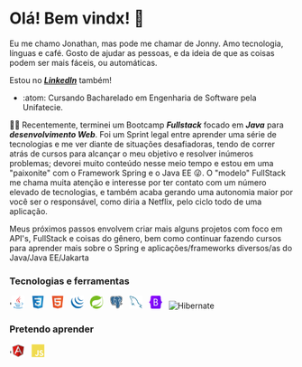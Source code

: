 
#  Olá! Bem vindx! :wave:

Eu me chamo Jonathan, mas pode me chamar de Jonny. Amo tecnologia, línguas e café. Gosto de ajudar as pessoas, e da ideia de que as coisas podem ser mais fáceis, ou automáticas.

Estou no [***LinkedIn***](https://www.linkedin.com/in/jonathanhflores/) também!

- :atom:  Cursando Bacharelado em Engenharia de Software pela Unifatecie.

👨‍🔬 Recentemente, terminei um Bootcamp ***Fullstack*** focado em ***Java*** para ***desenvolvimento Web***. Foi um Sprint legal entre aprender uma série de tecnologias e me ver diante de situações desafiadoras, tendo de correr atrás de cursos para alcançar o meu objetivo e resolver inúmeros problemas; devorei muito conteúdo nesse meio tempo e estou em uma "paixonite" com o Framework Spring e o Java EE 😜. O "modelo" FullStack me chama muita atenção e interesse por ter contato com um número elevado de tecnologias, e também acaba gerando uma autonomia maior por você ser o responsável, como diria a Netflix, pelo ciclo todo de uma aplicação.

Meus próximos passos envolvem criar mais alguns projetos com foco em API's, FullStack e coisas do gênero, bem como continuar fazendo cursos para aprender mais sobre o Spring e aplicações/frameworks diversos/as do Java/Java EE/Jakarta


### Tecnologias e ferramentas ###
'<img src="https://raw.githubusercontent.com/devicons/devicon/2ae2a900d2f041da66e950e4d48052658d850630/icons/java/java-original.svg" height="23" alt="Java" title="Java" />
&nbsp;
<img src="https://raw.githubusercontent.com/devicons/devicon/2ae2a900d2f041da66e950e4d48052658d850630/icons/css3/css3-original.svg" height="23" alt="CSS3" title="CSS3" />
&nbsp;
<img src="https://raw.githubusercontent.com/devicons/devicon/2ae2a900d2f041da66e950e4d48052658d850630/icons/html5/html5-original.svg" height="23" alt="HTML5" title="HTML5" />
&nbsp;
<img src="https://raw.githubusercontent.com/devicons/devicon/2ae2a900d2f041da66e950e4d48052658d850630/icons/jquery/jquery-original.svg" height="23" alt="JQuery" title="JQuery" />
&nbsp;
<img src="https://raw.githubusercontent.com/devicons/devicon/2ae2a900d2f041da66e950e4d48052658d850630/icons/spring/spring-original.svg" height="23" alt="Spring" title="Spring" />
&nbsp;
<img src="https://raw.githubusercontent.com/devicons/devicon/2ae2a900d2f041da66e950e4d48052658d850630/icons/postgresql/postgresql-original.svg" height="23" alt="PostgreSQL" title="PostgreSQL" />
&nbsp;
<img src="https://raw.githubusercontent.com/devicons/devicon/2ae2a900d2f041da66e950e4d48052658d850630/icons/mysql/mysql-original.svg" height="23" alt="MySQL" title="MySQL" />
&nbsp;
<img src="https://raw.githubusercontent.com/devicons/devicon/2ae2a900d2f041da66e950e4d48052658d850630/icons/bootstrap/bootstrap-original.svg" height="23" alt="Bootstrap" title="Bootstrap" />
&nbsp;
<img src="https://design.jboss.org/hibernate/logo/final/hibernate_logo_whitebkg_stacked_256px.gif" height="23" alt="Hibernate" title="Hibernate" />


### Pretendo aprender

'<img src="https://raw.githubusercontent.com/devicons/devicon/2ae2a900d2f041da66e950e4d48052658d850630/icons/angularjs/angularjs-original.svg" height="23" alt="Angular" title="Angular" />
&nbsp;
<img src="https://raw.githubusercontent.com/devicons/devicon/2ae2a900d2f041da66e950e4d48052658d850630/icons/javascript/javascript-plain.svg" height="23" alt="JavaScript" title="JavaScript" /> 


 
